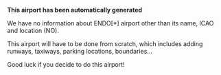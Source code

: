**This airport has been automatically generated**

We have no information about ENDO[*] airport other than its name, ICAO and location (NO).

This airport will have to be done from scratch, which includes adding runways, taxiways, parking locations, boundaries...

Good luck if you decide to do this airport!